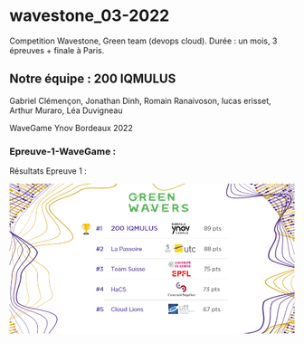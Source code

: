 # wavestone_03-2022

Competition Wavestone, Green team (devops cloud). Durée : un mois, 3 épreuves + finale à Paris.



## Notre équipe : **200 IQMULUS**

Gabriel Clémençon, Jonathan Dinh, Romain Ranaivoson, lucas erisset, Arthur Muraro, Léa Duvigneau

WaveGame Ynov Bordeaux 2022



### Epreuve-1-WaveGame :

Résultats Epreuve 1 : 

![](./img/results_test_1.png)
